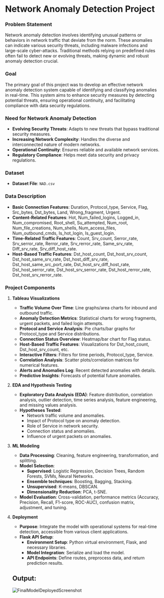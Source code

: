 # Network Anomaly Detection Project

### Problem Statement
Network anomaly detection involves identifying unusual patterns or behaviors in network traffic that deviate from the norm. These anomalies can indicate various security threats, including malware infections and large-scale cyber-attacks. Traditional methods relying on predefined rules often fail to detect new or evolving threats, making dynamic and robust anomaly detection crucial.

### Goal
The primary goal of this project was to develop an effective network anomaly detection system capable of identifying and classifying anomalies in real-time. This system aims to enhance security measures by detecting potential threats, ensuring operational continuity, and facilitating compliance with data security regulations.

### Need for Network Anomaly Detection
- **Evolving Security Threats**: Adapts to new threats that bypass traditional security measures.
- **Increasing Network Complexity**: Handles the diverse and interconnected nature of modern networks.
- **Operational Continuity**: Ensures reliable and available network services.
- **Regulatory Compliance**: Helps meet data security and privacy regulations.

### Dataset
- **Dataset File**: `NAD.csv`

### Data Description
- **Basic Connection Features**: Duration, Protocol_type, Service, Flag, Src_bytes, Dst_bytes, Land, Wrong_fragment, Urgent.
- **Content-Related Features**: Hot, Num_failed_logins, Logged_in, Num_compromised, Root_shell, Su_attempted, Num_root, Num_file_creations, Num_shells, Num_access_files, Num_outbound_cmds, Is_hot_login, Is_guest_login.
- **Time-Related Traffic Features**: Count, Srv_count, Serror_rate, Srv_serror_rate, Rerror_rate, Srv_rerror_rate, Same_srv_rate, Diff_srv_rate, Srv_diff_host_rate.
- **Host-Based Traffic Features**: Dst_host_count, Dst_host_srv_count, Dst_host_same_srv_rate, Dst_host_diff_srv_rate, Dst_host_same_src_port_rate, Dst_host_srv_diff_host_rate, Dst_host_serror_rate, Dst_host_srv_serror_rate, Dst_host_rerror_rate, Dst_host_srv_rerror_rate.

### Project Components

1. **Tableau Visualizations**
   - **Traffic Volume Over Time**: Line graphs/area charts for inbound and outbound traffic.
   - **Anomaly Detection Metrics**: Statistical charts for wrong fragments, urgent packets, and failed login attempts.
   - **Protocol and Service Analysis**: Pie charts/bar graphs for Protocol_type and Service distributions.
   - **Connection Status Overview**: Heatmap/bar chart for Flag status.
   - **Host-Based Traffic Features**: Visualizations for Dst_host_count, Dst_host_srv_count, etc.
   - **Interactive Filters**: Filters for time periods, Protocol_type, Service.
   - **Correlation Analysis**: Scatter plots/correlation matrices for numerical features.
   - **Alerts and Anomalies Log**: Recent detected anomalies with details.
   - **Predictive Insights**: Forecasts of potential future anomalies.

2. **EDA and Hypothesis Testing**
   - **Exploratory Data Analysis (EDA)**: Feature distribution, correlation analysis, outlier detection, time series analysis, feature engineering, and missing values analysis.
   - **Hypotheses Tested**:
     - Network traffic volume and anomalies.
     - Impact of Protocol type on anomaly detection.
     - Role of Service in network security.
     - Connection status and anomalies.
     - Influence of urgent packets on anomalies.

3. **ML Modeling**
   - **Data Processing**: Cleaning, feature engineering, transformation, and splitting.
   - **Model Selection**: 
     - **Supervised**: Logistic Regression, Decision Trees, Random Forests, SVMs, Neural Networks.
     - **Ensemble techniques**: Boosting, Bagging, Stacking.
     - **Unsupervised**: K-means, DBSCAN.
     - **Dimensionality Reduction**: PCA, t-SNE.
   - **Model Evaluation**: Cross-validation, performance metrics (Accuracy, Precision, Recall, F1-score, ROC-AUC), confusion matrix, adjustment, and tuning.

4. **Deployment**
   - **Purpose**: Integrate the model with operational systems for real-time detection, accessible from various client applications.
   - **Flask API Setup**:
     - **Environment Setup**: Python virtual environment, Flask, and necessary libraries.
     - **Model Integration**: Serialize and load the model.
     - **API Endpoints**: Define routes, preprocess data, and return prediction results.
   ## Output:
   ![FinalModelDeployedScreenshot](https://github.com/user-attachments/assets/b214feb9-bdfa-486c-9352-bf49eab66223)

   
